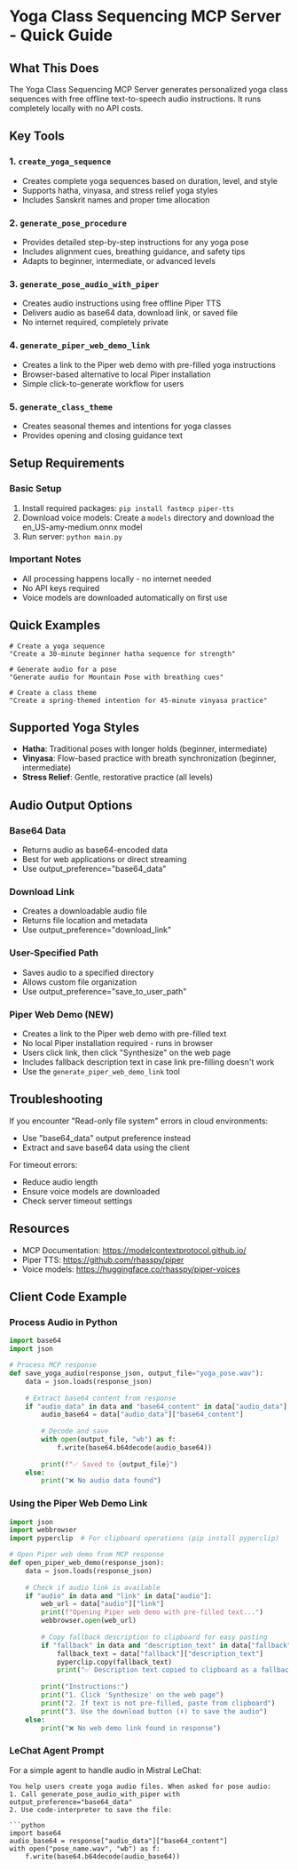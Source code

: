 # Yoga Class Sequencing MCP Server - Quick Guide

## What This Does

The Yoga Class Sequencing MCP Server generates personalized yoga class sequences with free offline text-to-speech audio instructions. It runs completely locally with no API costs.

## Key Tools

### 1. `create_yoga_sequence`
- Creates complete yoga sequences based on duration, level, and style
- Supports hatha, vinyasa, and stress relief yoga styles
- Includes Sanskrit names and proper time allocation

### 2. `generate_pose_procedure`
- Provides detailed step-by-step instructions for any yoga pose
- Includes alignment cues, breathing guidance, and safety tips
- Adapts to beginner, intermediate, or advanced levels

### 3. `generate_pose_audio_with_piper`
- Creates audio instructions using free offline Piper TTS
- Delivers audio as base64 data, download link, or saved file
- No internet required, completely private

### 4. `generate_piper_web_demo_link`
- Creates a link to the Piper web demo with pre-filled yoga instructions
- Browser-based alternative to local Piper installation
- Simple click-to-generate workflow for users

### 5. `generate_class_theme`
- Creates seasonal themes and intentions for yoga classes
- Provides opening and closing guidance text

## Setup Requirements

### Basic Setup
1. Install required packages: `pip install fastmcp piper-tts`
2. Download voice models: Create a `models` directory and download the en_US-amy-medium.onnx model
3. Run server: `python main.py`

### Important Notes
- All processing happens locally - no internet needed
- No API keys required
- Voice models are downloaded automatically on first use

## Quick Examples

```
# Create a yoga sequence
"Create a 30-minute beginner hatha sequence for strength"

# Generate audio for a pose
"Generate audio for Mountain Pose with breathing cues"

# Create a class theme
"Create a spring-themed intention for 45-minute vinyasa practice"
```

## Supported Yoga Styles
- **Hatha**: Traditional poses with longer holds (beginner, intermediate)
- **Vinyasa**: Flow-based practice with breath synchronization (beginner, intermediate)
- **Stress Relief**: Gentle, restorative practice (all levels)

## Audio Output Options

### Base64 Data
- Returns audio as base64-encoded data
- Best for web applications or direct streaming
- Use output_preference="base64_data"

### Download Link
- Creates a downloadable audio file
- Returns file location and metadata
- Use output_preference="download_link"

### User-Specified Path
- Saves audio to a specified directory
- Allows custom file organization
- Use output_preference="save_to_user_path"

### Piper Web Demo (NEW)
- Creates a link to the Piper web demo with pre-filled text
- No local Piper installation required - runs in browser
- Users click link, then click "Synthesize" on the web page
- Includes fallback description text in case link pre-filling doesn't work
- Use the `generate_piper_web_demo_link` tool

## Troubleshooting

If you encounter "Read-only file system" errors in cloud environments:
- Use "base64_data" output preference instead
- Extract and save base64 data using the client

For timeout errors:
- Reduce audio length
- Ensure voice models are downloaded
- Check server timeout settings

## Resources

- MCP Documentation: https://modelcontextprotocol.github.io/
- Piper TTS: https://github.com/rhasspy/piper
- Voice models: https://huggingface.co/rhasspy/piper-voices

## Client Code Example

### Process Audio in Python
```python
import base64
import json

# Process MCP response
def save_yoga_audio(response_json, output_file="yoga_pose.wav"):
    data = json.loads(response_json)
    
    # Extract base64 content from response
    if "audio_data" in data and "base64_content" in data["audio_data"]:
        audio_base64 = data["audio_data"]["base64_content"]
        
        # Decode and save
        with open(output_file, "wb") as f:
            f.write(base64.b64decode(audio_base64))
        
        print(f"✅ Saved to {output_file}")
    else:
        print("❌ No audio data found")
```

### Using the Piper Web Demo Link
```python
import json
import webbrowser
import pyperclip  # For clipboard operations (pip install pyperclip)

# Open Piper web demo from MCP response
def open_piper_web_demo(response_json):
    data = json.loads(response_json)
    
    # Check if audio link is available
    if "audio" in data and "link" in data["audio"]:
        web_url = data["audio"]["link"]
        print(f"Opening Piper web demo with pre-filled text...")
        webbrowser.open(web_url)
        
        # Copy fallback description to clipboard for easy pasting
        if "fallback" in data and "description_text" in data["fallback"]:
            fallback_text = data["fallback"]["description_text"]
            pyperclip.copy(fallback_text)
            print("✅ Description text copied to clipboard as a fallback")
        
        print("Instructions:")
        print("1. Click 'Synthesize' on the web page")
        print("2. If text is not pre-filled, paste from clipboard")
        print("3. Use the download button (⬇️) to save the audio")
    else:
        print("❌ No web demo link found in response")
```

### LeChat Agent Prompt
For a simple agent to handle audio in Mistral LeChat:

```
You help users create yoga audio files. When asked for pose audio:
1. Call generate_pose_audio_with_piper with output_preference="base64_data"
2. Use code-interpreter to save the file:

```python
import base64
audio_base64 = response["audio_data"]["base64_content"]
with open("pose_name.wav", "wb") as f:
    f.write(base64.b64decode(audio_base64))
```
```
